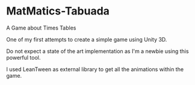 # MatMatics-Tabuada
A Game about Times Tables

One of my first attempts to create a simple game using Unity 3D.

Do not expect a state of the art implementation as I'm a newbie using this powerful tool.

I used LeanTween as external library to get all the animations within the game.
